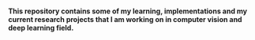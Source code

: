#### This repository contains some of my learning, implementations and my current research projects that I am working on in computer vision and deep learning field. 